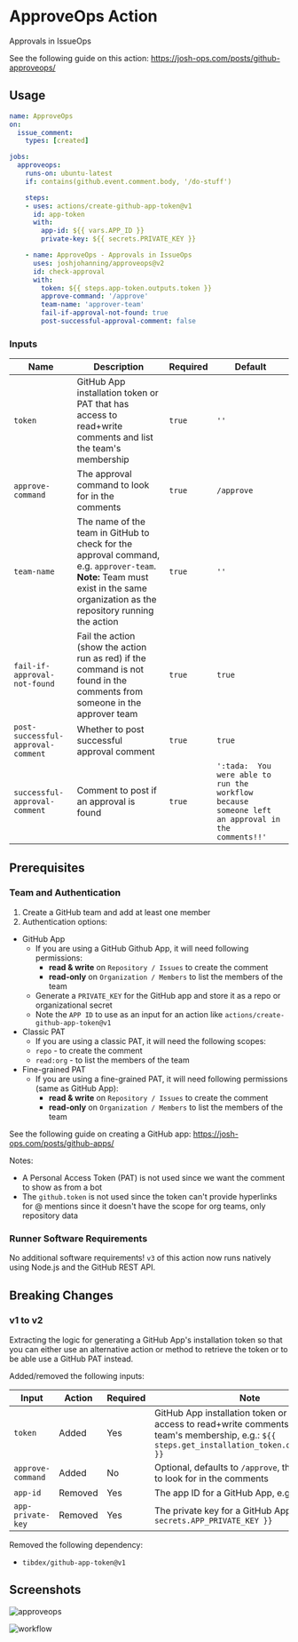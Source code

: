 # ApproveOps Action

Approvals in IssueOps

See the following guide on this action: https://josh-ops.com/posts/github-approveops/

## Usage

```yml
name: ApproveOps
on:
  issue_comment:
    types: [created]

jobs:
  approveops:
    runs-on: ubuntu-latest
    if: contains(github.event.comment.body, '/do-stuff')

    steps:
    - uses: actions/create-github-app-token@v1
      id: app-token
      with:
        app-id: ${{ vars.APP_ID }}
        private-key: ${{ secrets.PRIVATE_KEY }}

    - name: ApproveOps - Approvals in IssueOps
      uses: joshjohanning/approveops@v2
      id: check-approval
      with:
        token: ${{ steps.app-token.outputs.token }}
        approve-command: '/approve'
        team-name: 'approver-team'
        fail-if-approval-not-found: true
        post-successful-approval-comment: false
```

### Inputs

| Name | Description | Required | Default |
| --- | --- | --- | --- |
| `token` | GitHub App installation token or PAT that has access to read+write comments and list the team's membership | `true` | `''` |
| `approve-command` | The approval command to look for in the comments | `true` | `/approve` |
| `team-name` | The name of the team in GitHub to check for the approval command, e.g. `approver-team`. **Note:** Team must exist in the same organization as the repository running the action | `true` | `''` |
| `fail-if-approval-not-found` | Fail the action (show the action run as red) if the command is not found in the comments from someone in the approver team | `true` | `true` |
| `post-successful-approval-comment` | Whether to post successful approval comment | `true` | `true` |
| `successful-approval-comment` | Comment to post if an approval is found | `true` | `':tada:  You were able to run the workflow because someone left an approval in the comments!!'` |

## Prerequisites

### Team and Authentication

1. Create a GitHub team and add at least one member
2. Authentication options:
  - GitHub App
    - If you are using a GitHub Github App, it will need following permissions:
      - **read & write** on `Repository / Issues` to create the comment
      - **read-only** on `Organization / Members` to list the members of the team
    - Generate a `PRIVATE_KEY` for the GitHub app and store it as a repo or organizational secret
    - Note the `APP ID` to use as an input for an action like `actions/create-github-app-token@v1`
  - Classic PAT
    - If you are using a classic PAT, it will need the following scopes:
    - `repo` - to create the comment
    - `read:org` - to list the members of the team
  - Fine-grained PAT
    - If you are using a fine-grained PAT, it will need following permissions (same as GitHub App):
      - **read & write** on `Repository / Issues` to create the comment
      - **read-only** on `Organization / Members` to list the members of the team

See the following guide on creating a GitHub app: https://josh-ops.com/posts/github-apps/

Notes: 
- A Personal Access Token (PAT) is not used since we want the comment to show as from a bot
- The `github.token` is not used since the token can't provide hyperlinks for @ mentions since it doesn't have the scope for org teams, only repository data

### Runner Software Requirements

No additional software requirements! `v3` of this action now runs natively using Node.js and the GitHub REST API.

## Breaking Changes

### v1 to v2

Extracting the logic for generating a GitHub App's installation token so that you can either use an alternative action or method to retrieve the token or to be able use a GitHub PAT instead.

Added/removed the following inputs:

| Input             | Action  | Required | Note                                                                                                                                                                   |
|-------------------|---------|----------|------------------------------------------------------------------------------------------------------------------------------------------------------------------------|
| `token`           | Added   | Yes      | GitHub App installation token or PAT that has access to read+write comments and list the team's membership, e.g.: `${{ steps.get_installation_token.outputs.token }}` |
| `approve-command` | Added   | No       | Optional, defaults to `/approve`, the command to look for in the comments                                                                                              |
| `app-id`          | Removed | Yes      | The app ID for a GitHub App, e.g.: `170284`                                                                                                                                |
| `app-private-key` | Removed | Yes      | The private key for a GitHub App, e.g.: `${{ secrets.APP_PRIVATE_KEY }}`                                                                                                 |

Removed the following dependency:
- `tibdex/github-app-token@v1`

## Screenshots

![approveops](https://user-images.githubusercontent.com/19912012/154545687-8d64a775-eec2-4ec7-90dc-901b2d6d39a5.png)

![workflow](https://user-images.githubusercontent.com/19912012/154543171-33551f48-3026-4737-b8b7-7c427a7a8cd8.png)
